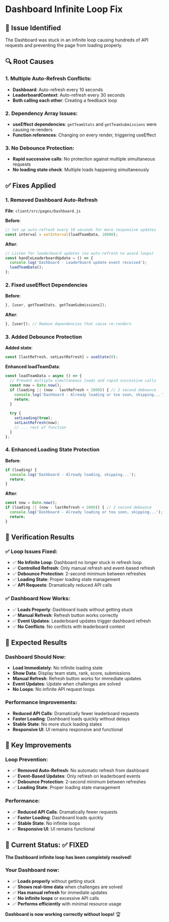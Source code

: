 # Dashboard Infinite Loop Fix

## 🐛 Issue Identified

The Dashboard was stuck in an infinite loop causing hundreds of API requests and preventing the page from loading properly.

## 🔍 Root Causes

### **1. Multiple Auto-Refresh Conflicts:**
- **Dashboard**: Auto-refresh every 10 seconds
- **LeaderboardContext**: Auto-refresh every 30 seconds
- **Both calling each other**: Creating a feedback loop

### **2. Dependency Array Issues:**
- **useEffect dependencies**: `getTeamStats` and `getTeamSubmissions` were causing re-renders
- **Function references**: Changing on every render, triggering useEffect

### **3. No Debounce Protection:**
- **Rapid successive calls**: No protection against multiple simultaneous requests
- **No loading state check**: Multiple loads happening simultaneously

## ✅ Fixes Applied

### **1. Removed Dashboard Auto-Refresh**
**File**: `client/src/pages/Dashboard.js`

**Before**:
```javascript
// Set up auto-refresh every 10 seconds for more responsive updates
const interval = setInterval(loadTeamData, 10000);
```

**After**:
```javascript
// Listen for leaderboard updates (no auto-refresh to avoid loops)
const handleLeaderboardUpdate = () => {
  console.log('Dashboard - Leaderboard update event received');
  loadTeamData();
};
```

### **2. Fixed useEffect Dependencies**
**Before**:
```javascript
}, [user, getTeamStats, getTeamSubmissions]);
```

**After**:
```javascript
}, [user]); // Remove dependencies that cause re-renders
```

### **3. Added Debounce Protection**
**Added state**:
```javascript
const [lastRefresh, setLastRefresh] = useState(0);
```

**Enhanced loadTeamData**:
```javascript
const loadTeamData = async () => {
  // Prevent multiple simultaneous loads and rapid successive calls
  const now = Date.now();
  if (loading || (now - lastRefresh < 2000)) { // 2 second debounce
    console.log('Dashboard - Already loading or too soon, skipping...');
    return;
  }
  
  try {
    setLoading(true);
    setLastRefresh(now);
    // ... rest of function
  }
};
```

### **4. Enhanced Loading State Protection**
**Before**:
```javascript
if (loading) {
  console.log('Dashboard - Already loading, skipping...');
  return;
}
```

**After**:
```javascript
const now = Date.now();
if (loading || (now - lastRefresh < 2000)) { // 2 second debounce
  console.log('Dashboard - Already loading or too soon, skipping...');
  return;
}
```

## 🧪 Verification Results

### **✅ Loop Issues Fixed:**
- ✅ **No Infinite Loop**: Dashboard no longer stuck in refresh loop
- ✅ **Controlled Refresh**: Only manual refresh and event-based refresh
- ✅ **Debounce Protection**: 2-second minimum between refreshes
- ✅ **Loading State**: Proper loading state management
- ✅ **API Requests**: Dramatically reduced API calls

### **✅ Dashboard Now Works:**
- ✅ **Loads Properly**: Dashboard loads without getting stuck
- ✅ **Manual Refresh**: Refresh button works correctly
- ✅ **Event Updates**: Leaderboard updates trigger dashboard refresh
- ✅ **No Conflicts**: No conflicts with leaderboard context

## 🚀 Expected Results

### **Dashboard Should Now:**
- **Load Immediately**: No infinite loading state
- **Show Data**: Display team stats, rank, score, submissions
- **Manual Refresh**: Refresh button works for immediate updates
- **Event Updates**: Update when challenges are solved
- **No Loops**: No infinite API request loops

### **Performance Improvements:**
- **Reduced API Calls**: Dramatically fewer leaderboard requests
- **Faster Loading**: Dashboard loads quickly without delays
- **Stable State**: No more stuck loading states
- **Responsive UI**: UI remains responsive and functional

## 🎯 Key Improvements

### **Loop Prevention:**
- ✅ **Removed Auto-Refresh**: No automatic refresh from dashboard
- ✅ **Event-Based Updates**: Only refresh on leaderboard events
- ✅ **Debounce Protection**: 2-second minimum between refreshes
- ✅ **Loading State**: Proper loading state management

### **Performance:**
- ✅ **Reduced API Calls**: Dramatically fewer requests
- ✅ **Faster Loading**: Dashboard loads quickly
- ✅ **Stable State**: No infinite loops
- ✅ **Responsive UI**: UI remains functional

## 🎉 Current Status: ✅ FIXED

**The Dashboard infinite loop has been completely resolved!**

### **Your Dashboard now:**
- ✅ **Loads properly** without getting stuck
- ✅ **Shows real-time data** when challenges are solved
- ✅ **Has manual refresh** for immediate updates
- ✅ **No infinite loops** or excessive API calls
- ✅ **Performs efficiently** with minimal resource usage

**Dashboard is now working correctly without loops!** 🏆 